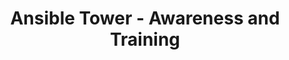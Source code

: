 ---
permalink: /product-documents/ansible-tower/nist-800-53/at/
layout: control_response
title: Ansible Tower - Awareness and Training
category: Product Documents
lead: |
  Control responses for NIST 800-53 rev4.
subnav:
  data: components.ansible-tower.policies.AT-Awareness_and_Training.component
  href: ['#%', control_key]
  text: control_key
product_info:
  name: Ansible Tower
  opencontrol_component: ansible-tower
  control_family: AT-Awareness_and_Training
---
